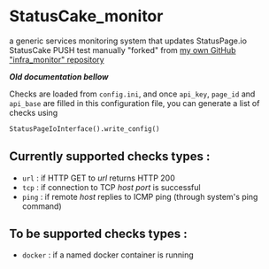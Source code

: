 # StatusCake_monitor
a generic services monitoring system that updates StatusPage.io
StatusCake PUSH test manually "forked" from [my own GitHub "infra_monitor" repository](https://github.com/Fclem/infra_monitor)

***Old documentation bellow***

Checks are loaded from `config.ini`, and once `api_key`, `page_id` and
`api_base` are filled in this configuration file, you can generate a
list of checks using
```python
StatusPageIoInterface().write_config()
```

## Currently supported checks types :
 * `url` : if HTTP GET to *url* returns HTTP 200
 * `tcp` : if connection to TCP *host port* is successful
 * `ping` : if remote *host* replies to ICMP ping (through system's ping command)

## To be supported checks types :
 * `docker` : if a named docker container is running
